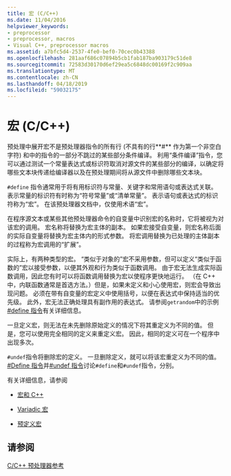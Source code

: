 ```yaml
---
title: 宏 (C/C++)
ms.date: 11/04/2016
helpviewer_keywords:
- preprocessor
- preprocessor, macros
- Visual C++, preprocessor macros
ms.assetid: a7bfc5d4-2537-4fe0-bef0-70cec0b43388
ms.openlocfilehash: 281aaf686c07894b5cb1fab187ba903179c51de8
ms.sourcegitcommit: 72583d30170d6ef29ea5c6848dc00169f2c909aa
ms.translationtype: MT
ms.contentlocale: zh-CN
ms.lasthandoff: 04/18/2019
ms.locfileid: "59032175"
---
```

# <a name="macros-cc"></a>宏 (C/C++)
预处理中展开宏不是预处理器指令的所有行 (不具有的行**#** 作为第一个非空白字符) 和中的指令的一部分不跳过的某些部分条件编译。 利用“条件编译”指令，您可以通过测试一个常量表达式或标识符取消对源文件的某些部分的编译，以确定将哪些文本块传递给编译器以及在预处理期间将从源文件中删除哪些文本块。

`#define` 指令通常用于将有用标识符与常量、关键字和常用语句或表达式关联。 表示常量的标识符有时称为“符号常量”或“清单常量”。 表示语句或表达式的标识符称为“宏”。 在该预处理器文档中，仅使用术语“宏”。

在程序源文本或某些其他预处理器命令的自变量中识别宏的名称时，它将被视为对该宏的调用。 宏名称将替换为宏主体的副本。 如果宏接受自变量，则宏名称后面的实际自变量将替换为宏主体内的形式参数。 将宏调用替换为已处理的主体副本的过程称为宏调用的“扩展”。

实际上，有两种类型的宏。 “类似于对象的”宏不采用参数，但可以定义“类似于函数的”宏以接受参数，以便其外观和行为类似于函数调用。 由于宏无法生成实际函数调用，因此您有时可以将函数调用替换为宏以使程序更快地运行。 （在 C++ 中，内联函数通常是首选方法。）但是，如果未定义和小心使用宏，则宏会导致出现问题。 必须在带有自变量的宏定义中使用括号，以便在表达式中保持适当的优先级。 此外，宏无法正确处理具有副作用的表达式。 请参阅`getrandom`中的示例[#define 指令](../preprocessor/hash-define-directive-c-cpp.md)有关详细信息。

一旦定义宏，则无法在未先删除原始定义的情况下将其重定义为不同的值。 但是，您可以使用完全相同的定义来重定义宏。 因此，相同的定义可在一个程序中出现多次。

`#undef`指令将删除宏的定义。 一旦删除定义，就可以将该宏重定义为不同的值。 [#Define 指令](../preprocessor/hash-define-directive-c-cpp.md)并[#undef 指令](../preprocessor/hash-undef-directive-c-cpp.md)讨论`#define`和`#undef`指令，分别。

有关详细信息，请参阅

- [宏和 C++](../preprocessor/macros-and-cpp.md)

- [Variadic 宏](../preprocessor/variadic-macros.md)

- [预定义宏](../preprocessor/predefined-macros.md)

## <a name="see-also"></a>请参阅

[C/C++ 预处理器参考](../preprocessor/c-cpp-preprocessor-reference.md)